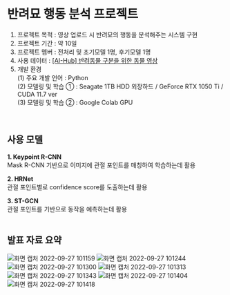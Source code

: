 # 반려묘 행동 분석 프로젝트

1. 프로젝트 목적 : 영상 업로드 시 반려묘의 행동을 분석해주는 시스템 구현
2. 프로젝트 기간 : 약 10일
3. 프로젝트 멤버 : 전처리 및 초기모델 1명, 후기모델 1명
4. 사용 데이터 : <a href='https://www.aihub.or.kr/aihubdata/data/view.do?currMenu=115&topMenu=100&dataSetSn=59'>[AI-Hub] 반려동물 구분을 위한 동물 영상</a>
5. 개발 환경<br>
(1) 주요 개발 언어 : Python<br>
(2) 모델링 및 학습 ① : Seagate 1TB HDD 외장하드 / GeForce RTX 1050 Ti / CUDA 11.7 ver<br>
(3) 모델링 및 학습 ② : Google Colab GPU<br>
<br>

## 사용 모델

**1. Keypoint R-CNN**
<br>
Mask R-CNN 기반으로 이미지에 관절 포인트를 매칭하여 학습하는데 활용

**2. HRNet**
<br>
관절 포인트별로 confidence score를 도출하는데 활용

**3. ST-GCN**
<br>
관절 포인트를 기반으로 동작을 예측하는데 활용
<br>
<br>
  
## 발표 자료 요약
![화면 캡처 2022-09-27 101159](https://user-images.githubusercontent.com/108378151/192411049-9bca0a3b-7f02-4bf1-8099-dff296001e7c.png)
![화면 캡처 2022-09-27 101244](https://user-images.githubusercontent.com/108378151/192411057-e206fe02-b660-423a-ab92-79fdda28f978.png)
![화면 캡처 2022-09-27 101300](https://user-images.githubusercontent.com/108378151/192411064-27ecc1ac-afc0-43a4-8a0c-b98b06ad54ff.png)
![화면 캡처 2022-09-27 101313](https://user-images.githubusercontent.com/108378151/192411069-26f23597-a5b8-4f08-ad85-83f792048b94.png)
![화면 캡처 2022-09-27 101343](https://user-images.githubusercontent.com/108378151/192411078-13c3eca5-69d5-433b-936e-06375b938058.png)
![화면 캡처 2022-09-27 101404](https://user-images.githubusercontent.com/108378151/192411090-5d00cfa7-f124-4f9c-a5eb-fe7e1fb4a30d.png)
![화면 캡처 2022-09-27 101418](https://user-images.githubusercontent.com/108378151/192411097-8b681bb5-5802-4aa8-bab6-c145fca4bab9.png)
